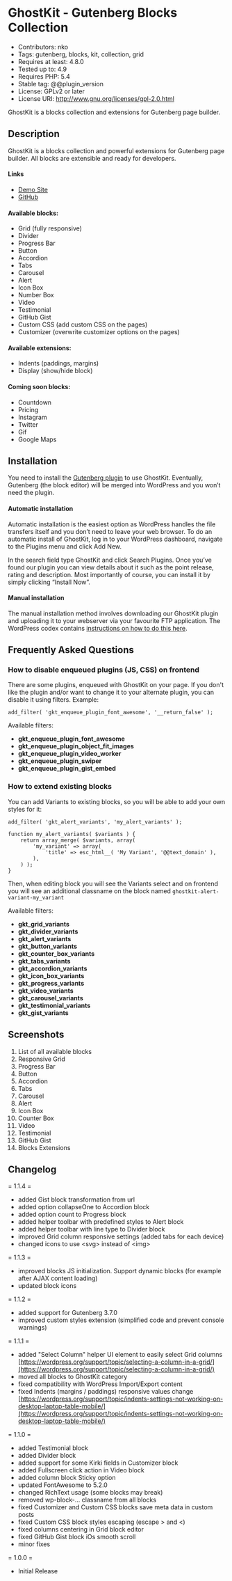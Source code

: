 # GhostKit - Gutenberg Blocks Collection #
* Contributors: nko
* Tags: gutenberg, blocks, kit, collection, grid
* Requires at least: 4.8.0
* Tested up to: 4.9
* Requires PHP: 5.4
* Stable tag: @@plugin_version
* License: GPLv2 or later
* License URI: http://www.gnu.org/licenses/gpl-2.0.html

GhostKit is a blocks collection and extensions for Gutenberg page builder.


## Description ##

GhostKit is a blocks collection and powerful extensions for Gutenberg page builder. All blocks are extensible and ready for developers.

#### Links ####

* [Demo Site](https://ghostkit.io/)
* [GitHub](https://github.com/nk-o/ghostkit)

#### Available blocks: ####

* Grid (fully responsive)
* Divider
* Progress Bar
* Button
* Accordion
* Tabs
* Carousel
* Alert
* Icon Box
* Number Box
* Video
* Testimonial
* GitHub Gist
* Custom CSS (add custom CSS on the pages)
* Customizer (overwrite customizer options on the pages)

#### Available extensions: ####

* Indents (paddings, margins)
* Display (show/hide block)

#### Coming soon blocks: ####

* Countdown
* Pricing
* Instagram
* Twitter
* Gif
* Google Maps


## Installation ##

You need to install the [Gutenberg plugin](https://wordpress.org/plugins/gutenberg/) to use GhostKit. Eventually, Gutenberg (the block editor) will be merged into WordPress and you won’t need the plugin.

#### Automatic installation ####

Automatic installation is the easiest option as WordPress handles the file transfers itself and you don’t need to leave your web browser. To do an automatic install of GhostKit, log in to your WordPress dashboard, navigate to the Plugins menu and click Add New.

In the search field type GhostKit and click Search Plugins. Once you’ve found our plugin you can view details about it such as the point release, rating and description. Most importantly of course, you can install it by simply clicking “Install Now”.

#### Manual installation ####

The manual installation method involves downloading our GhostKit plugin and uploading it to your webserver via your favourite FTP application. The WordPress codex contains [instructions on how to do this here](https://codex.wordpress.org/Managing_Plugins#Manual_Plugin_Installation).


## Frequently Asked Questions ##

### How to disable enqueued plugins (JS, CSS) on frontend ####
There are some plugins, enqueued with GhostKit on your page. If you don't like the plugin and/or want to change it to your alternate plugin, you can disable it using filters. Example:

    add_filter( 'gkt_enqueue_plugin_font_awesome', '__return_false' );

Available filters:

* **gkt_enqueue_plugin_font_awesome**
* **gkt_enqueue_plugin_object_fit_images**
* **gkt_enqueue_plugin_video_worker**
* **gkt_enqueue_plugin_swiper**
* **gkt_enqueue_plugin_gist_embed**

### How to extend existing blocks ####
You can add Variants to existing blocks, so you will be able to add your own styles for it:

    add_filter( 'gkt_alert_variants', 'my_alert_variants' );

    function my_alert_variants( $variants ) {
        return array_merge( $variants, array(
            'my_variant' => array(
                'title' => esc_html__( 'My Variant', '@@text_domain' ),
            ),
        ) );
    }

Then, when editing block you will see the Variants select and on frontend you will see an additional classname on the block named `ghostkit-alert-variant-my_variant`

Available filters:

* **gkt_grid_variants**
* **gkt_divider_variants**
* **gkt_alert_variants**
* **gkt_button_variants**
* **gkt_counter_box_variants**
* **gkt_tabs_variants**
* **gkt_accordion_variants**
* **gkt_icon_box_variants**
* **gkt_progress_variants**
* **gkt_video_variants**
* **gkt_carousel_variants**
* **gkt_testimonial_variants**
* **gkt_gist_variants**



## Screenshots ##

1. List of all available blocks
2. Responsive Grid
3. Progress Bar
4. Button
5. Accordion
6. Tabs
7. Carousel
8. Alert
9. Icon Box
10. Counter Box
11. Video
12. Testimonial
13. GitHub Gist
14. Blocks Extensions


## Changelog ##

= 1.1.4 =

* added Gist block transformation from url
* added option collapseOne to Accordion block
* added option count to Progress block
* added helper toolbar with predefined styles to Alert block
* added helper toolbar with line type to Divider block
* improved Grid column responsive settings (added tabs for each device)
* changed icons to use &lt;svg&gt; instead of &lt;img&gt;

= 1.1.3 =

* improved blocks JS initialization. Support dynamic blocks (for example after AJAX content loading)
* updated block icons

= 1.1.2 =

* added support for Gutenberg 3.7.0
* improved custom styles extension (simplified code and prevent console warnings)

= 1.1.1 =

* added "Select Column" helper UI element to easily select Grid columns [https://wordpress.org/support/topic/selecting-a-column-in-a-grid/](https://wordpress.org/support/topic/selecting-a-column-in-a-grid/)
* moved all blocks to GhostKit category
* fixed compatibility with WordPress Import/Export content
* fixed Indents (margins / paddings) responsive values change [https://wordpress.org/support/topic/indents-settings-not-working-on-desktop-laptop-table-mobile/](https://wordpress.org/support/topic/indents-settings-not-working-on-desktop-laptop-table-mobile/)

= 1.1.0 =

* added Testimonial block
* added Divider block
* added support for some Kirki fields in Customizer block
* added Fullscreen click action in Video block
* added column block Sticky option
* updated FontAwesome to 5.2.0
* changed RichText usage (some blocks may break)
* removed wp-block-... classname from all blocks
* fixed Customizer and Custom CSS blocks save meta data in custom posts
* fixed Custom CSS block styles escaping (escape > and <)
* fixed columns centering in Grid block editor
* fixed GitHub Gist block iOs smooth scroll
* minor fixes

= 1.0.0 =

* Initial Release

